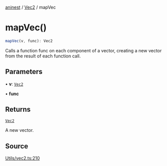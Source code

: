 [aninest](../../index.md) / [Vec2](../index.md) / mapVec

# mapVec()

```ts
mapVec(v, func): Vec2
```

Calls a function func on each component of a vector,
creating a new vector from the result of each function call.

## Parameters

• **v**: [`Vec2`](../type-aliases/Vec2.md)

• **func**

## Returns

[`Vec2`](../type-aliases/Vec2.md)

A new vector.

## Source

[Utils/vec2.ts:210](https://github.com/zphrs/aninest/blob/9544357/src/Utils/vec2.ts#L210)
